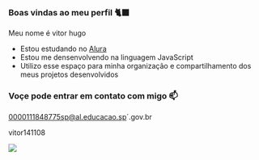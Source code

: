 ### Boas vindas ao meu perfil 🐈‍⬛

Meu nome é vitor hugo

- Estou estudando no [Alura](https://www.alura.com.br)
- Estou me densenvolvendo na linguagem JavaScript
- Utilizo esse espaço para minha organização e compartilhamento dos meus projetos desenvolvidos

### Voçe pode entrar em contato com migo 📫

0000111848775sp@al.educacao.sp´.gov.br

vitor141108

![](https://media1.tenor.com/m/ZARBViZffU4AAAAd/hd-smirk.gif)


